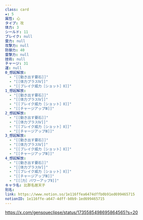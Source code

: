 ```yaml
---
class: card
★: 5
属性: 心
タイプ: 攻
体力: 3
シールド: 11
ブレイク: null
霊力: null
攻撃力: null
防御力: 40
霊撃力: null
技術: null
チャージ: 31
運: null
0_想起解放:
  - "[[動き出す要石]]"
  - "[[体力プラスⅣ]]"
  - "[[ブレイク威力［ショット］Ⅱ]]"
1_想起解放:
  - "[[動き出す要石]]"
  - "[[体力プラスⅣ]]"
  - "[[ブレイク威力［ショット］Ⅱ]]"
  - "[[チャージアップⅢ]]"
2_想起解放:
  - "[[動き出す要石]]"
  - "[[体力プラスⅣ]]"
  - "[[ブレイク威力［ショット］Ⅱ]]"
  - "[[チャージアップⅢ]]"
3_想起解放:
  - "[[動き出す要石]]"
  - "[[体力プラスⅣ]]"
  - "[[ブレイク威力［ショット］Ⅱ]]"
  - "[[チャージアップⅢ]]"
4_想起解放:
  - "[[動き出す要石]]"
  - "[[体力プラスⅣ]]"
  - "[[ブレイク威力［ショット］Ⅱ]]"
  - "[[チャージアップⅢ]]"
  - "[[［力］パワーアップⅡ]]"
キャラ名: 比那名居天子
別名: 
link: https://www.notion.so/1e116ffea6474dffb0b91ed699465715
notionID: 1e116ffe-a647-4dff-b0b9-1ed699465715
---
```

https://x.com/gensoueclipse/status/1735585498695864565?s=20